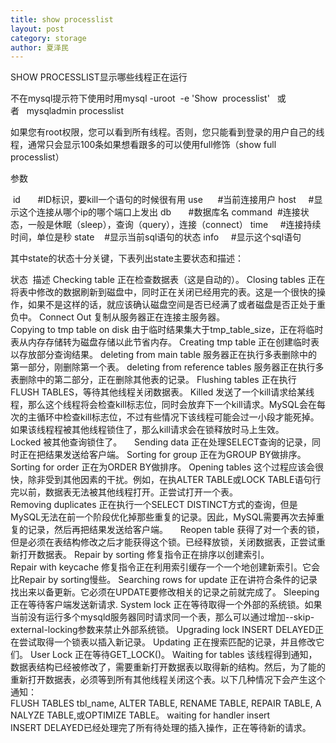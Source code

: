```yaml
---
title: show processlist
layout: post
category: storage
author: 夏泽民
---
```

SHOW PROCESSLIST显示哪些线程正在运行

不在mysql提示符下使用时用mysql -uroot  -e 'Show  processlist'   或者   mysqladmin processlist

如果您有root权限，您可以看到所有线程。否则，您只能看到登录的用户自己的线程，通常只会显示100条如果想看跟多的可以使用full修饰（show full processlist）



参数

 id       #ID标识，要kill一个语句的时候很有用
use      #当前连接用户
host     #显示这个连接从哪个ip的哪个端口上发出
db       #数据库名
command  #连接状态，一般是休眠（sleep），查询（query），连接（connect）
time     #连接持续时间，单位是秒
state    #显示当前sql语句的状态
info     #显示这个sql语句
 

其中state的状态十分关键，下表列出state主要状态和描述：

状态 	描述
Checking table	正在检查数据表（这是自动的）。
Closing tables	正在将表中修改的数据刷新到磁盘中，同时正在关闭已经用完的表。这是一个很快的操作，如果不是这样的话，就应该确认磁盘空间是否已经满了或者磁盘是否正处于重负中。
Connect Out	复制从服务器正在连接主服务器。
Copying to tmp table on disk	由于临时结果集大于tmp_table_size，正在将临时表从内存存储转为磁盘存储以此节省内存。
Creating tmp table	正在创建临时表以存放部分查询结果。
deleting from main table	服务器正在执行多表删除中的第一部分，刚删除第一个表。
deleting from reference tables	服务器正在执行多表删除中的第二部分，正在删除其他表的记录。
Flushing tables	正在执行FLUSH TABLES，等待其他线程关闭数据表。
Killed	发送了一个kill请求给某线程，那么这个线程将会检查kill标志位，同时会放弃下一个kill请求。MySQL会在每次的主循环中检查kill标志位，不过有些情况下该线程可能会过一小段才能死掉。如果该线程程被其他线程锁住了，那么kill请求会在锁释放时马上生效。
 	 
Locked	被其他查询锁住了。
 	 
Sending data	正在处理SELECT查询的记录，同时正在把结果发送给客户端。
Sorting for group	正在为GROUP BY做排序。
Sorting for order	正在为ORDER BY做排序。
Opening tables	这个过程应该会很快，除非受到其他因素的干扰。例如，在执ALTER TABLE或LOCK TABLE语句行完以前，数据表无法被其他线程打开。正尝试打开一个表。
Removing duplicates	正在执行一个SELECT DISTINCT方式的查询，但是MySQL无法在前一个阶段优化掉那些重复的记录。因此，MySQL需要再次去掉重复的记录，然后再把结果发送给客户端。
 	 
Reopen table	获得了对一个表的锁，但是必须在表结构修改之后才能获得这个锁。已经释放锁，关闭数据表，正尝试重新打开数据表。
Repair by sorting	修复指令正在排序以创建索引。
Repair with keycache	修复指令正在利用索引缓存一个一个地创建新索引。它会比Repair by sorting慢些。
Searching rows for update	正在讲符合条件的记录找出来以备更新。它必须在UPDATE要修改相关的记录之前就完成了。
Sleeping	正在等待客户端发送新请求.
System lock	正在等待取得一个外部的系统锁。如果当前没有运行多个mysqld服务器同时请求同一个表，那么可以通过增加--skip-external-locking参数来禁止外部系统锁。
Upgrading lock	INSERT DELAYED正在尝试取得一个锁表以插入新记录。
Updating	正在搜索匹配的记录，并且修改它们。
User Lock	正在等待GET_LOCK()。
Waiting for tables	该线程得到通知，数据表结构已经被修改了，需要重新打开数据表以取得新的结构。然后，为了能的重新打开数据表，必须等到所有其他线程关闭这个表。以下几种情况下会产生这个通知：FLUSH TABLES tbl_name, ALTER TABLE, RENAME TABLE, REPAIR TABLE, ANALYZE TABLE,或OPTIMIZE TABLE。
waiting for handler insert	INSERT DELAYED已经处理完了所有待处理的插入操作，正在等待新的请求。
<!-- more -->
